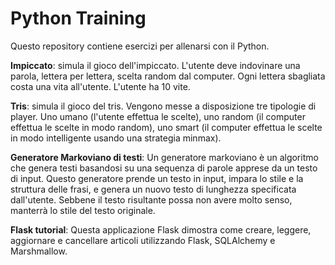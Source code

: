 # Python Training

Questo repository contiene esercizi per allenarsi con il Python.

<b>Impiccato</b>: simula il gioco dell'impiccato. L'utente deve indovinare una parola, lettera per lettera, scelta random dal computer.
Ogni lettera sbagliata costa una vita all'utente. L'utente ha 10 vite.

<b>Tris</b>: simula il gioco del tris. Vengono messe a disposizione tre tipologie di player. Uno umano (l'utente effettua le scelte), uno random (il computer effettua le scelte in modo random), uno smart (il computer effettua le scelte in modo intelligente usando una strategia minmax).

<b>Generatore Markoviano di testi</b>: Un generatore markoviano è un algoritmo che genera testi basandosi su una sequenza di parole apprese da un testo di input. Questo generatore prende un testo in input, impara lo stile e la struttura delle frasi, e genera un nuovo testo di lunghezza specificata dall'utente. Sebbene il testo risultante possa non avere molto senso, manterrà lo stile del testo originale.

<b>Flask tutorial</b>: Questa applicazione Flask dimostra come creare, leggere, aggiornare e cancellare articoli utilizzando Flask, SQLAlchemy e Marshmallow.
